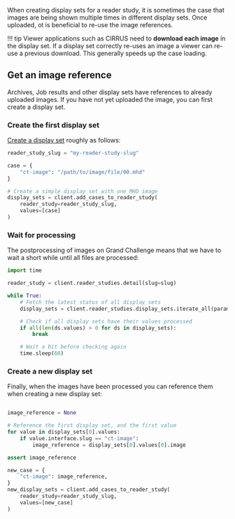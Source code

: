 When creating display sets for a reader study, it is sometimes the case that images are being shown multiple times in different display sets. Once uploaded, ot is beneficial to re-use the image references.

!!! tip
    Viewer applications such as CIRRUS need to **download each image** in the display set. If a display set correctly re-uses an image a viewer can re-use a previous download. This generally speeds up the case loading.

## Get an image reference

Archives, Job results and other display sets have references to already uploaded images. If you have not yet uploaded the image, you can first create a display set.

### Create the first display set
[Create a display set](../reader_study/create_display_sets.md) roughly as follows:

```Python
reader_study_slug = "my-reader-study-slug"

case = {
    "ct-image": "/path/to/image/file/00.mhd"
}

# Create a simple display set with one MHD image
display_sets = client.add_cases_to_reader_study(
    reader_study=reader_study_slug,
    values=[case]
)
```

### Wait for processing
The postprocessing of images on Grand Challenge means that we have to wait a short while until all files are processed:

```Python
import time

reader_study = client.reader_studies.detail(slug=slug)

while True:
    # Fetch the latest status of all display sets
    display_sets = client.reader_studies.display_sets.iterate_all(params={"reader_study": reader_study.pk})

    # Check if all display sets have their values processed
    if all(len(ds.values) > 0 for ds in display_sets):
        break

    # Wait a bit before checking again
    time.sleep(60)
```


### Create a new display set

Finally, when the images have been processed you can reference them when creating a new display set:

```Python

image_reference = None

# Reference the first display set, and the first value
for value in display_sets[0].values:
    if value.interface.slug == "ct-image":
        image_reference = display_sets[0].values[0].image

assert image_reference

new_case = {
    "ct-image": image_reference,
}
new_display_sets = client.add_cases_to_reader_study(
    reader_study=reader_study_slug,
    values=[new_case]
)
```
